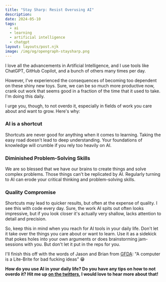 ```yaml
---
title: "Stay Sharp: Resist Overusing AI"
description:
date: 2024-05-10
tags:
  - ai
  - learning
  - artificial intelligence
  - chatgpt
layout: layouts/post.njk
image: /img/og/opengraph-staysharp.png
---
```


I love all the advancements in Artificial Intelligence, and I use tools like ChatGPT, GitHub Copilot, and a bunch of others many times per day.

However, I've experienced the consequences of becoming too dependent on these shiny new toys. Sure, we can be so much more productive now, crank out work that seems good in a fraction of the time that it used to take. I'm doing this daily.

I urge you, though, to not overdo it, especially in fields of work you care about and want to grow. Here's why:

### AI is a shortcut

Shortcuts are never good for anything when it comes to learning. Taking the easy road doesn't lead to deep understanding. Your foundations of knowledge will crumble if you rely too heavily on AI.

### Diminished Problem-Solving Skills

We are so blessed that we have our brains to create things and solve complex problems. Those things can't be replicated by AI. Regularly turning to AI can erode your critical thinking and problem-solving skills.

### Quality Compromise

Shortcuts may lead to quicker results, but often at the expense of quality. I see this with code every day. Sure, the work AI spits out often looks impressive, but if you look closer it's actually very shallow, lacks attention to detail and precision.

So, keep this in mind when you reach for AI tools in your daily life. Don't let it take over the things you care about or want to learn. Use it as a sidekick that pokes holes into your own arguments or does brainstorming jam-sessions with you. But don't let it put in the reps for you.

I'll finish this off with the words of Jason and Brian from [GFDA](https://gfda.co): "A computer is a Lite-Brite for bad fucking ideas" 😁

**How do you use AI in your daily life? Do you have any tips on how to not overdo it? Hit me up [on the twitters](https://twitter.com/marcelfahle), I would love to hear more about that!**
